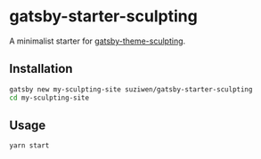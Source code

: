 # gatsby-starter-sculpting

A minimalist starter for
[gatsby-theme-sculpting](https://github.com/suziwen/gatsby-theme-sculpting).

## Installation

```sh
gatsby new my-sculpting-site suziwen/gatsby-starter-sculpting
cd my-sculpting-site
```

## Usage

```sh
yarn start
```
